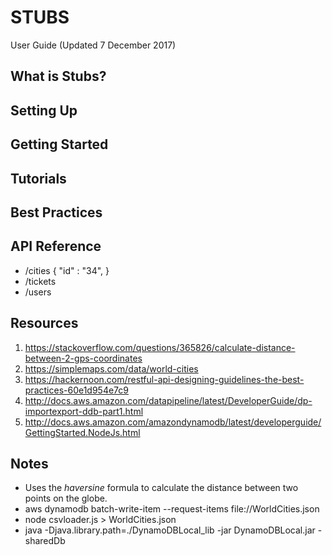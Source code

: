 # STUBS
User Guide (Updated 7 December 2017)

## What is Stubs?

## Setting Up

## Getting Started

## Tutorials

## Best Practices

## API Reference
- /cities { "id" : "34", }
- /tickets
- /users


## Resources
1. https://stackoverflow.com/questions/365826/calculate-distance-between-2-gps-coordinates
2. https://simplemaps.com/data/world-cities
3. https://hackernoon.com/restful-api-designing-guidelines-the-best-practices-60e1d954e7c9
4. http://docs.aws.amazon.com/datapipeline/latest/DeveloperGuide/dp-importexport-ddb-part1.html
5. http://docs.aws.amazon.com/amazondynamodb/latest/developerguide/GettingStarted.NodeJs.html

## Notes
- Uses the *haversine* formula to calculate the distance between two points on the globe.
- aws dynamodb batch-write-item --request-items file://WorldCities.json
- node csvloader.js > WorldCities.json
- java -Djava.library.path=./DynamoDBLocal_lib -jar DynamoDBLocal.jar -sharedDb
